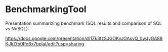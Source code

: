 # BenchmarkingTool

Presentation summarizing benchmark (SQL results and comparison of SQL vs NoSQL):

https://docs.google.com/presentation/d/1Zk3tzSJGOKyJOAsvQ_0wJyGA88KJkZtb0Po6x7bplaI/edit?usp=sharing
